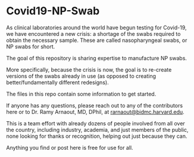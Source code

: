 # Covid19-NP-Swab
As clinical laboratories around the world have begun testing for Covid-19, we have encountered a new crisis: a shortage of the swabs required to obtain the necessary sample. These are called nasopharyngeal swabs, or NP swabs for short.

The goal of this repository is sharing expertise to manufacture NP swabs.

More specifically, because the crisis is now, the goal is to re-create versions of the swabs already in use (as opposed to creating better/fundamentally different redesigns).

The files in this repo contain some information to get started.

If anyone has any questions, please reach out to any of the contributors here or to Dr. Ramy Arnaout, MD, DPhil, at rarnaout@bidmc.harvard.edu.

This is a team effort with already dozens of people involved from all over the country, including industry, academia, and just members of the public, none looking for thanks or recognition, helping out just because they can.

Anything you find or post here is free for use for all.
